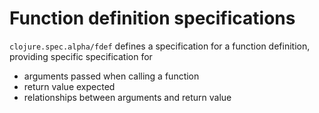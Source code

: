 # Function definition specifications
`clojure.spec.alpha/fdef` defines a specification for a function definition, providing specific specification for

* arguments passed when calling a function
* return value expected
* relationships between arguments and return value
